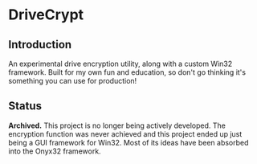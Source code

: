 # DriveCrypt

## Introduction

An experimental drive encryption utility, along with a custom Win32 framework. Built for my own fun and education, so don't go thinking it's something you can use for production!

## Status

__Archived.__ This project is no longer being actively developed. The encryption function was never achieved and this project ended up just being a GUI framework for Win32. Most of its ideas have been absorbed into the Onyx32 framework.
